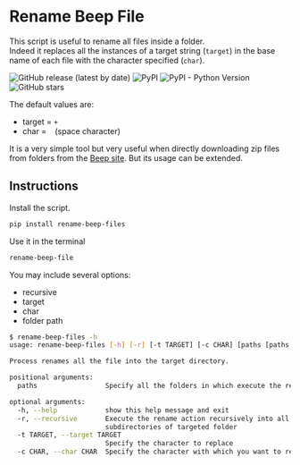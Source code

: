 
# Rename Beep File
This script is useful to rename all files inside a folder.     
Indeed it replaces all the instances of a target string (`target`) in the base name of each file with the character specified (`char`).

![GitHub release (latest by date)](https://img.shields.io/github/v/release/mett96/rename-beep-files)
![PyPI](https://img.shields.io/pypi/v/rename-beep-files?color=gre&logoColor=green)
![PyPI - Python Version](https://img.shields.io/pypi/pyversions/rename-beep-files)
![GitHub stars](https://img.shields.io/github/stars/mett96/rename-beep-files?style=social)

The default values are:
* target = `+`
* char = ` ` (space character)

It is a very simple tool but very useful when directly downloading zip files from folders from the [Beep site](https://beep.metid.polimi.it). But its usage can be extended.
## Instructions
Install the script.
```bash
pip install rename-beep-files
```

Use it in the terminal
```bash
rename-beep-file
```

You may include several options:
* recursive
* target
* char 
* folder path

```bash
$ rename-beep-files -h   
usage: rename-beep-files [-h] [-r] [-t TARGET] [-c CHAR] [paths [paths ...]]

Process renames all the file into the target directory.

positional arguments:
  paths                 Specify all the folders in which execute the renaming

optional arguments:
  -h, --help            show this help message and exit
  -r, --recursive       Execute the rename action recursively into all
                        subdirectories of targeted folder
  -t TARGET, --target TARGET
                        Specify the character to replace
  -c CHAR, --char CHAR  Specify the character with which you want to replace

```
